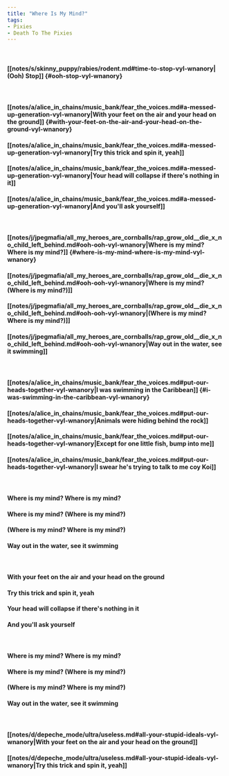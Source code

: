 ```yaml
---
title: "Where Is My Mind?"
tags:
- Pixies
- Death To The Pixies
---
```

&nbsp;
#### [[notes/s/skinny_puppy/rabies/rodent.md#time-to-stop-vyl-wnanory|(Ooh) Stop]] {#ooh-stop-vyl-wnanory}
&nbsp;
#### [[notes/a/alice_in_chains/music_bank/fear_the_voices.md#a-messed-up-generation-vyl-wnanory|With your feet on the air and your head on the ground]] {#with-your-feet-on-the-air-and-your-head-on-the-ground-vyl-wnanory}
#### [[notes/a/alice_in_chains/music_bank/fear_the_voices.md#a-messed-up-generation-vyl-wnanory|Try this trick and spin it, yeah]]
#### [[notes/a/alice_in_chains/music_bank/fear_the_voices.md#a-messed-up-generation-vyl-wnanory|Your head will collapse if there's nothing in it]]
#### [[notes/a/alice_in_chains/music_bank/fear_the_voices.md#a-messed-up-generation-vyl-wnanory|And you'll ask yourself]]
&nbsp;
#### [[notes/j/jpegmafia/all_my_heroes_are_cornballs/rap_grow_old__die_x_no_child_left_behind.md#ooh-ooh-vyl-wnanory|Where is my mind? Where is my mind?]] {#where-is-my-mind-where-is-my-mind-vyl-wnanory}
#### [[notes/j/jpegmafia/all_my_heroes_are_cornballs/rap_grow_old__die_x_no_child_left_behind.md#ooh-ooh-vyl-wnanory|Where is my mind? (Where is my mind?)]]
#### [[notes/j/jpegmafia/all_my_heroes_are_cornballs/rap_grow_old__die_x_no_child_left_behind.md#ooh-ooh-vyl-wnanory|(Where is my mind? Where is my mind?)]]
#### [[notes/j/jpegmafia/all_my_heroes_are_cornballs/rap_grow_old__die_x_no_child_left_behind.md#ooh-ooh-vyl-wnanory|Way out in the water, see it swimming]]
&nbsp;
#### [[notes/a/alice_in_chains/music_bank/fear_the_voices.md#put-our-heads-together-vyl-wnanory|I was swimming in the Caribbean]] {#i-was-swimming-in-the-caribbean-vyl-wnanory}
#### [[notes/a/alice_in_chains/music_bank/fear_the_voices.md#put-our-heads-together-vyl-wnanory|Animals were hiding behind the rock]]
#### [[notes/a/alice_in_chains/music_bank/fear_the_voices.md#put-our-heads-together-vyl-wnanory|Except for one little fish, bump into me]]
#### [[notes/a/alice_in_chains/music_bank/fear_the_voices.md#put-our-heads-together-vyl-wnanory|I swear he's trying to talk to me coy Koi]]
&nbsp;
#### Where is my mind? Where is my mind?
#### Where is my mind? (Where is my mind?)
#### (Where is my mind? Where is my mind?)
#### Way out in the water, see it swimming
&nbsp;
#### With your feet on the air and your head on the ground
#### Try this trick and spin it, yeah
#### Your head will collapse if there's nothing in it
#### And you'll ask yourself
&nbsp;
#### Where is my mind? Where is my mind?
#### Where is my mind? (Where is my mind?)
#### (Where is my mind? Where is my mind?)
#### Way out in the water, see it swimming
&nbsp;
#### [[notes/d/depeche_mode/ultra/useless.md#all-your-stupid-ideals-vyl-wnanory|With your feet on the air and your head on the ground]]
#### [[notes/d/depeche_mode/ultra/useless.md#all-your-stupid-ideals-vyl-wnanory|Try this trick and spin it, yeah]]
